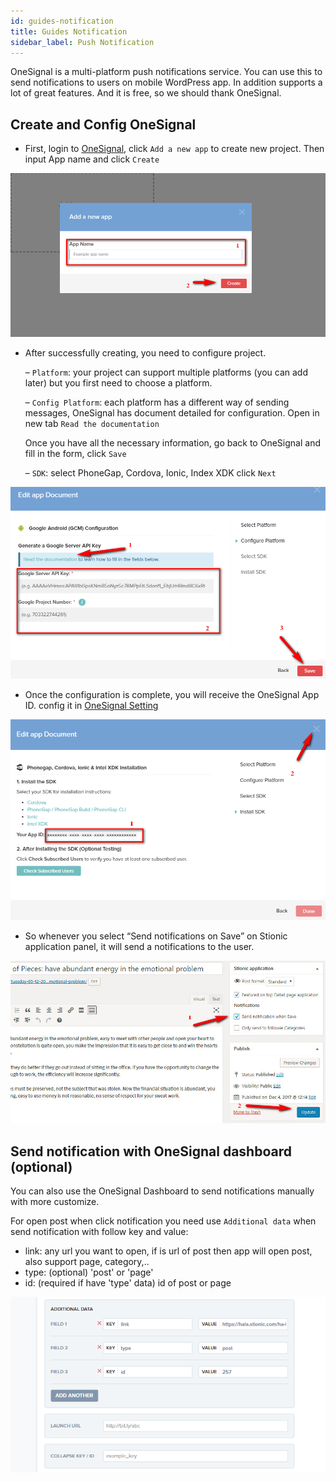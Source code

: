 ```yaml
---
id: guides-notification
title: Guides Notification
sidebar_label: Push Notification
---
```


OneSignal is a multi-platform push notifications service. You can use this to send notifications to users on mobile WordPress app. In addition supports a lot of great features. And it is free, so we should thank OneSignal.

## Create and Config OneSignal

* First, login to [OneSignal](https://onesignal.com/), click `Add a new app` to create new project. Then input App name and click `Create`

![](assets/guides-push-notification-create.png)

* After successfully creating, you need to configure project.

    – `Platform`: your project can support multiple platforms (you can add later) but you first need to choose a platform.

    – `Config Platform`: each platform has a different way of sending messages, OneSignal has document detailed for configuration. Open in new tab `Read the documentation`

    Once you have all the necessary information, go back to OneSignal and fill in the form, click `Save`

    – `SDK`: select PhoneGap, Cordova, Ionic, Index XDK click `Next`

![](assets/guides-push-notification-config.png)

* Once the configuration is complete, you will receive the OneSignal App ID. config it in [OneSignal Setting](guides-setting.md#onesignal-setting)

![](assets/guides-push-notification-done.png)

* So whenever you select “Send notifications on Save” on Stionic application panel, it will send a notifications to the user.

![](assets/guides-push-notification-send.png)

## Send notification with OneSignal dashboard (optional)

You can also use the OneSignal Dashboard to send notifications manually with more customize.

For open post when click notification you need use `Additional data` when send notification with follow key and value:

* link: any url you want to open, if is url of post then app will open post, also support page, category,.. 
* type: (optional) 'post' or 'page'
* id: (required if have 'type' data) id of post or page

![](assets/guides-push-notification-additional-data.png)